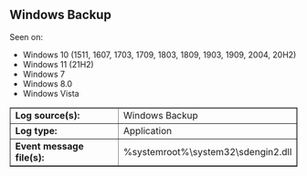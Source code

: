 ## Windows Backup

Seen on:
* Windows 10 (1511, 1607, 1703, 1709, 1803, 1809, 1903, 1909, 2004, 20H2)
* Windows 11 (21H2)
* Windows 7
* Windows 8.0
* Windows Vista

<table border="1" class="docutils">
  <tbody>
    <tr>
      <td><b>Log source(s):</b></td>
      <td>Windows Backup</td>
    </tr>
    <tr>
      <td><b>Log type:</b></td>
      <td>Application</td>
    </tr>
    <tr>
      <td><b>Event message file(s):</b></td>
      <td>%systemroot%\system32\sdengin2.dll</td>
    </tr>
  </tbody>
</table>

&nbsp;

